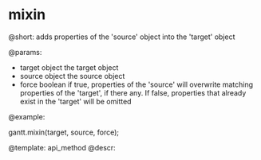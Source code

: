 mixin
=============


@short:
	adds properties of the 'source' object into the 'target' object

@params:

- target		object		the target object
- source		object		the source object
- force			boolean		if true, properties of the 'source' will overwrite matching properties of the 'target', if there any. If false, properties that already exist in the 'target' will be omitted	




@example:

gantt.mixin(target, source, force);

@template:	api_method
@descr:

